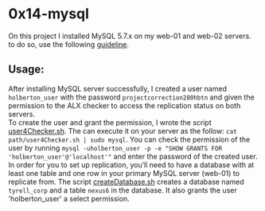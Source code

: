 # 0x14-mysql

On this project I installed MySQL 5.7.x on my web-01 and web-02 servers. to do so, use the following <a href="https://docs.google.com/document/d/1btVRofXP75Cj90_xq2x8AmzuMPOKq6D_Dt_SCDD6GrU/edit#heading=h.nu0sqigqw1o9">guideline</a>.

## Usage:
After installing MySQL server successfully, I created a user named `holberton_user` with the password `projectcorrection280hbtn` and given the permission to the ALX checker to access the replication status on both servers.<br>
To create the user and grant the permission, I wrote the script <a href="https://github.com/MicrQ/alx-system_engineering-devops/blob/master/0x14-mysql/user4Checker.sh">user4Checker.sh</a>. The can execute it on your server as the follow:
`cat path/user4Checker.sh | sudo mysql`.
You can check the permission of the user by running `mysql -uholberton_user -p -e "SHOW GRANTS FOR 'holberton_user'@'localhost'"` and enter the password of the created user.<br>
In order for you to set up replication, you’ll need to have a database with at least one table and one row in your primary MySQL server (web-01) to replicate from. 
The script <a href="https://github.com/MicrQ/alx-system_engineering-devops/blob/master/0x14-mysql/createDatabase.sh">createDatabase.sh</a> creates a database named `tyrell_corp` and a table `nexus6` in the database. It also grants the user 'holberton_user' a select permission.
<br><br>